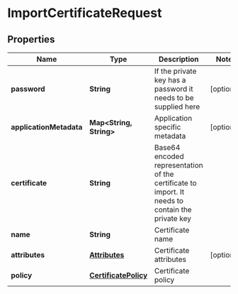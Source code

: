 
# ImportCertificateRequest

## Properties
Name | Type | Description | Notes
------------ | ------------- | ------------- | -------------
**password** | **String** | If the private key has a password it needs to be supplied here |  [optional]
**applicationMetadata** | **Map&lt;String, String&gt;** | Application specific metadata |  [optional]
**certificate** | **String** | Base64 encoded representation of the certificate to import. It needs to contain the private key | 
**name** | **String** | Certificate name | 
**attributes** | [**Attributes**](Attributes.md) | Certificate attributes |  [optional]
**policy** | [**CertificatePolicy**](CertificatePolicy.md) | Certificate policy | 



